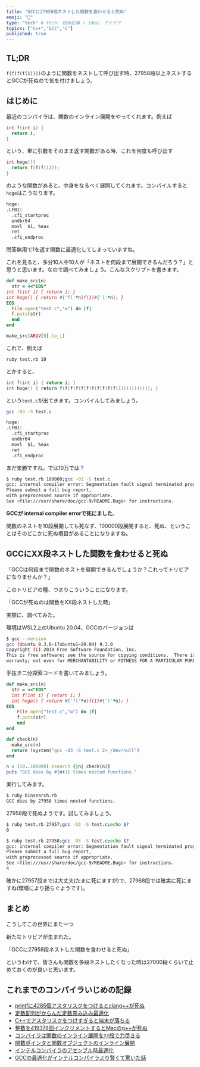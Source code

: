 ```yaml
---
title: "GCCに27958段ネストした関数を食わせると死ぬ"
emoji: "🤖"
type: "tech" # tech: 技術記事 / idea: アイデア
topics: ["C++","GCC","C"]
published: true
---
```


## TL;DR

`f(f(f(f(1))))`のように関数をネストして呼び出す時、27958段以上ネストするとGCCが死ぬので気を付けましょう。

## はじめに

最近のコンパイラは、関数のインライン展開をやってくれます。例えば

```cpp
int f(int i) {
  return i;
}
```

という、単に引数をそのまま返す関数がある時、これを何度も呼び出す

```cpp
int hoge(){
  return f(f(f(1)));
}
```

のような関数があると、中身をなるべく展開してくれます。コンパイルすると`hoge`はこうなります。

```txt
hoge:
.LFB1:
  .cfi_startproc
  endbr64
  movl  $1, %eax
  ret
  .cfi_endproc
```

問答無用で1を返す関数に最適化してしまっていますね。

これを見ると、多分10人中10人が「ネストを何段まで展開できるんだろう？」と思うと思います。なので調べてみましょう。こんなスクリプトを書きます。

```rb
def make_src(n)
  str = <<"EOS"
int f(int i) { return i; }
int hoge() { return #{'f('*n}f(1)#{')'*n}; }
EOS
  File.open("test.c","w") do |f|
  f.puts(str)
  end
end

make_src(ARGV[0].to_i)
```

これで、例えば

```sh
ruby test.rb 10
```

とかすると、

```cpp
int f(int i) { return i; }
int hoge() { return f(f(f(f(f(f(f(f(f(f(f(1))))))))))); }
```

という`test.c`が出てきます。コンパイルしてみましょう。

```sh
gcc -O3 -S test.c
```

```txt
hoge:
.LFB1:
  .cfi_startproc
  endbr64
  movl  $1, %eax
  ret
  .cfi_endproc
```

まだ楽勝ですね。では10万では？

```sh
$ ruby test.rb 100000;gcc -O3 -S test.c
gcc: internal compiler error: Segmentation fault signal terminated program cc1
Please submit a full bug report,
with preprocessed source if appropriate.
See <file:///usr/share/doc/gcc-9/README.Bugs> for instructions.
```

**GCCが internal compiler errorで死にました**。

関数のネストを10段展開しても死なず、100000段展開すると、死ぬ、ということはそのどこかに死ぬ境目があることになりますね。

## GCCにXX段ネストした関数を食わせると死ぬ

「GCCは何段まで関数のネストを展開できるんでしょうか？これってトリビアになりませんか？」

このトリビアの種、つまりこういうことになります。

「GCCが死ぬのは関数をXX段ネストした時」

実際に、調べてみた。

環境はWSL2上のUbuntu 20.04、GCCのバージョンは

```sh
$ gcc --version
gcc (Ubuntu 9.3.0-17ubuntu1~20.04) 9.3.0
Copyright (C) 2019 Free Software Foundation, Inc.
This is free software; see the source for copying conditions.  There is NO
warranty; not even for MERCHANTABILITY or FITNESS FOR A PARTICULAR PURPOSE.
```

手抜き二分探索コードを書いてみましょう。

```rb
def make_src(n)
  str = <<"EOS"
  int f(int i) { return i; }
  int hoge() { return #{'f('*n}f(1)#{')'*n}; }
EOS
    File.open("test.c","w") do |f|
    f.puts(str)
    end
end

def check(n)
  make_src(n)
  return !system("gcc -O3 -S test.c 2> /dev/null")
end

n = (10..100000).bsearch {|n| check(n)}
puts "GCC dies by #{n+1} times nested functions."
```

実行してみます。

```sh
$ ruby binsearch.rb
GCC dies by 27958 times nested functions.
```

27958段で死ぬようです。試してみましょう。

```sh
$ ruby test.rb 27957;gcc -O3 -S test.c;echo $?
0

$ ruby test.rb 27958;gcc -O3 -S test.c;echo $?
gcc: internal compiler error: Segmentation fault signal terminated program cc1
Please submit a full bug report,
with preprocessed source if appropriate.
See <file:///usr/share/doc/gcc-9/README.Bugs> for instructions.
4
```

確かに27957段までは大丈夫(たまに死にますが)で、27968段では確実に死にますね(環境により揺らぐようです)。

## まとめ

こうしてこの世界にまた一つ

新たなトリビアが生まれた。

「GCCに27958段ネストした関数を食わせると死ぬ」

というわけで、皆さんも関数を多段ネストしたくなった時は27000段くらいで止めておくのが良いと思います。

## これまでのコンパイラいじめの記録

* [printfに4285個アスタリスクをつけるとclang++が死ぬ](https://qiita.com/kaityo256/items/84d8ba352009e3a0fe42)
* [定数配列がからんだ定数畳み込み最適化](https://qiita.com/kaityo256/items/bf9712559c9cd2ce4e2c)
* [C++でアスタリスクをつけすぎると端末が落ちる](https://qiita.com/kaityo256/items/d54439246edc1cc58121)
* [整数を419378回インクリメントするとMacのg++が死ぬ](https://qiita.com/kaityo256/items/6b5715b213e955d44f55)
* [コンパイラは関数のインライン展開を☓☓段で力尽きる](https://qiita.com/kaityo256/items/b4dc66c92338c0b92552)
* [関数ポインタと関数オブジェクトのインライン展開](https://qiita.com/kaityo256/items/5911d50c274465e19cf6)
* [インテルコンパイラのアセンブル時最適化](https://qiita.com/kaityo256/items/e7b05eb9c2bfbbd434a7)
* [GCCの最適化がインテルコンパイラより賢くて驚いた話](https://qiita.com/kaityo256/items/72c1bf93a210e450308c)